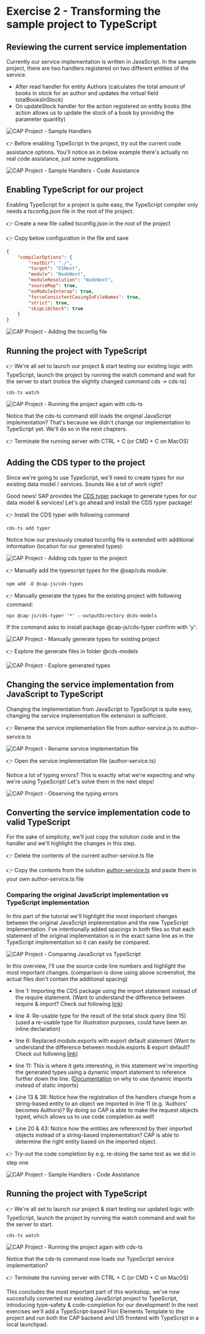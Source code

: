 # Exercise 2 - Transforming the sample project to TypeScript

## Reviewing the current service implementation

Currently our service implementation is written in JavaScript. In the sample project, there are two handlers registered on two different entities of the service.

- After read handler for entity Authors (calculates the total amount of books in stock for an author and updates the virtual field totalBooksInStock)
- On updateStock handler for the action registered on entity books (the action allows us to update the stock of a book by providing the parameter quantity)

![CAP Project - Sample Handlers](images/1.png)

👉 Before enabling TypeScript in the project, try out the current code assistance options. You'll notice as in below example there's actually no real code assistance, just some suggestions.

![CAP Project - Sample Handlers - Code Assistance](images/2.png)

## Enabling TypeScript for our project

Enabling TypeScript for a project is quite easy, the TypeScript compiler only needs a tsconfig.json file in the root of the project.

👉 Create a new file called tsconfig.json in the root of the project

👉 Copy below configuration in the file and save

```json
{
    "compilerOptions": {
        "rootDir": "./",
        "target": "ESNext",
        "module": "NodeNext",
        "moduleResolution": "NodeNext",
        "sourceMap": true,
        "esModuleInterop": true,
        "forceConsistentCasingInFileNames": true,
        "strict": true,
        "skipLibCheck": true
    }
}
```

![CAP Project - Adding the tsconfig file](images/3.png)

## Running the project with TypeScript

👉  We're all set to launch our project & start testing our existing logic with TypeScript, launch the project by running the watch command and wait for the server to start (notice the slightly changed command cds -> cds-ts)

    cds-ts watch

![CAP Project - Running the project again with cds-ts](images/4.png)

Notice that the cds-ts command still loads the original JavaScript implementation? That's because we didn't change our implementation to TypeScript yet. We'll do so in the next chapters.

👉 Terminate the running server with CTRL + C (or CMD + C on MacOS)

## Adding the CDS typer to the project

Since we're going to use TypeScript, we'll need to create types for our existing data model / services. Sounds like a lot of work right?

Good news! SAP provides the [CDS typer](https://cap.cloud.sap/docs/tools/cds-typer) package to generate types for our data model & services! Let's go ahead and install the CDS typer package!

👉 Install the CDS typer with following command

    cds-ts add typer

Notice how our previously created tsconfig file is extended with additional information (location for our generated types):

![CAP Project - Adding cds typer to the project](images/5.png)

👉 Manually add the typescript types for the @sap/cds module:

    npm add -D @cap-js/cds-types

👉 Manually generate the types for the existing project with following command:

    npx @cap-js/cds-typer '*' --outputDirectory @cds-models

If the command asks to install package @cap-js/cds-typer confirm with 'y':

![CAP Project - Manually generate types for existing project](images/6.png)

👉 Explore the generate files in folder @cds-models

![CAP Project - Explore generated types](images/7.png)

## Changing the service implementation from JavaScript to TypeScript

Changing the implementation from JavaScript to TypeScript is quite easy, changing the service implementation file extension is sufficient.

👉 Rename the service implementation file from author-service.js to author-service.ts

![CAP Project - Rename service implementation file](images/8.png)

👉 Open the service implementation file (author-service.ts)

Notice a lot of typing errors? 
This is exactly what we're expecting and why we're using TypeScript! Let's solve them in the next steps!

![CAP Project - Observing the typing errors](images/9.png)

## Converting the service implementation code to valid TypeScript

For the sake of simplicity, we'll just copy the solution code and in the handler and we'll highlight the changes in this step.

👉 Delete the contents of the current author-service.ts file

👉 Copy the contents from the solution [author-service.ts](../../solution/recap-typescript-workshop/srv/author-service.ts) and paste them in your own author-service.ts file

### Comparing the original JavaScript implementation vs TypeScript implementation

In this part of the tutorial we'll highlight the most important changes between the original JavaScript implementation and the new TypeScript implementation. I've intentionally added spacings in both files so that each statement of the original implementation is in the exact same line as in the TypeScript implementation so it can easily be compared.

![CAP Project - Comparing JavaScript vs TypeScript](images/10.png)

In this overview, I'll use the source code line numbers and highlight the most important changes. (comparison is done using above screenshot, the actual files don't contain the additional spacing)

- line 1: Importing the CDS package using the import statement instead of the require statement. (Want to understand the difference between require & import? Check out following [link](https://medium.com/@interviewer.live/require-vs-import-in-node-js-understanding-the-difference-e45ae1d2e2d3))

- line 4: Re-usable type for the result of the total stock query (line 15) (used a re-usable type for illustration purposes, could have been an inline declaration)

- line 6: Replaced module.exports with export default statement (Want to understand the difference between module.exports & export default? Check out following [link](https://medium.com/@devq/the-difference-between-module-export-and-export-default-740039fed547))

- line 11: This is where it gets interesting, in this statement we're importing the generated types using a dynamic import statement to reference further down the line. ([Documentation](https://cap.cloud.sap/docs/tools/cds-typer#subpath-imports) on why to use dynamic imports instead of static imports)

- Line 13 & 38: Notice how the registration of the handlers change from a string-based entity to an object we imported in line 11 (e.g. 'Authors' becomes Authors)? By doing so CAP is able to make the request objects typed, which allows us to use code completion as well!

- Line 20 & 43: Notice how the entities are referenced by their imported objects instead of a string-based implementation? CAP is able to determine the right entity based on the imported object.

👉 Try-out the code completion by e.g. re-doing the same test as we did in step one

![CAP Project - Sample Handlers - Code Assistance](images/11.png)

## Running the project with TypeScript

👉  We're all set to launch our project & start testing our updated logic with TypeScript, launch the project by running the watch command and wait for the server to start.

    cds-ts watch

![CAP Project - Running the project again with cds-ts](images/12.png)

Notice that the cds-ts command now loads our TypeScript service implementation?

👉 Terminate the running server with CTRL + C (or CMD + C on MacOS)

This concludes the most important part of this workshop, we've now succesfully converted our existing JavaScript project to TypeScript, introducing type-safety & code-completion for our development! In the next exercises we'll add a TypeScript-based Fiori Elements Template to the project and run both the CAP backend and UI5 frontend with TypeScript in a local launchpad.
